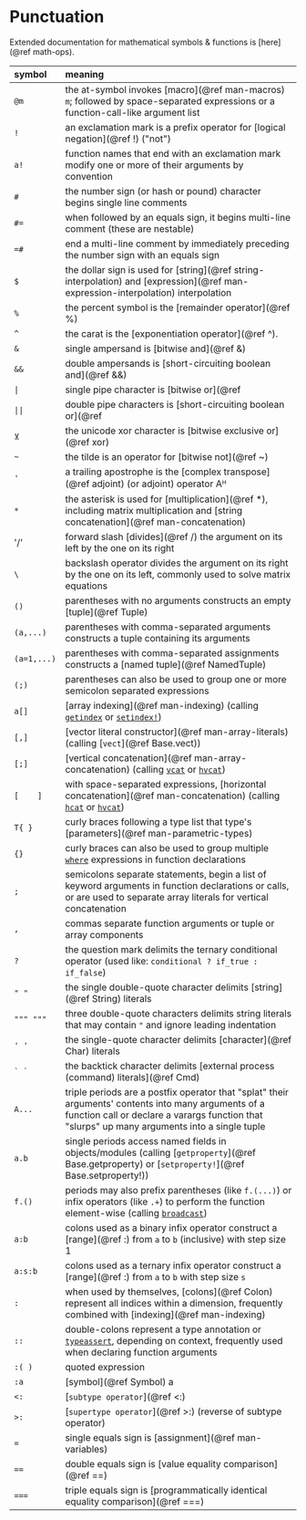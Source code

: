 # Punctuation

Extended documentation for mathematical symbols & functions is [here](@ref math-ops).

| symbol      | meaning                                                                                                                                         |
|:----------- |:----------------------------------------------------------------------------------------------------------------------------------------------- |
| `@m`        | the at-symbol invokes [macro](@ref man-macros) `m`; followed by space-separated expressions or a function-call-like argument list |
| `!`         | an exclamation mark is a prefix operator for [logical negation](@ref !) ("not")                       |
| `a!`        | function names that end with an exclamation mark modify one or more of their arguments by convention |
| `#`         | the number sign (or hash or pound) character begins single line comments                    |
| `#=`        | when followed by an equals sign, it begins multi-line comment (these are nestable)          |
| `=#`        | end a multi-line comment by immediately preceding the number sign with an equals sign       |
| `$`         | the dollar sign is used for [string](@ref string-interpolation) and [expression](@ref man-expression-interpolation) interpolation |
| `%`         | the percent symbol is the [remainder operator](@ref %)                                      |
| `^`         | the carat is the [exponentiation operator](@ref ^).                                         |
| `&`         | single ampersand is [bitwise and](@ref &)                                                   |
| `&&`        | double ampersands is [short-circuiting boolean and](@ref &&)                                |
| `\|`        | single pipe character is [bitwise or](@ref |)                                               |
| `\|\|`      | double pipe characters is [short-circuiting boolean or](@ref ||)                            |
| `⊻`         | the unicode xor character is [bitwise exclusive or](@ref xor)                               |
| `~`         | the tilde is an operator for [bitwise not](@ref ~)                                          |
| `'`         | a trailing apostrophe is the [complex transpose](@ref adjoint) (or adjoint) operator Aᴴ     |
| `*`         | the asterisk is used for [multiplication](@ref *), including matrix multiplication and [string concatenation](@ref man-concatenation) |
| '/'         | forward slash [divides](@ref /) the argument on its left by the one on its right            |
| `\`         | backslash operator divides the argument on its right by the one on its left, commonly used to solve matrix equations |
| `()`        | parentheses with no arguments constructs an empty [tuple](@ref Tuple)                       |
| `(a,...)`   | parentheses with comma-separated arguments constructs a tuple containing its arguments      |
| `(a=1,...)` | parentheses with comma-separated assignments constructs a [named tuple](@ref NamedTuple)    |
| `(;)`       | parentheses can also be used to group one or more semicolon separated expressions           |
| `a[]`       | [array indexing](@ref man-indexing) (calling [`getindex`](@ref) or [`setindex!`](@ref))     |
| `[,]`       | [vector literal constructor](@ref man-array-literals) (calling [`vect`](@ref Base.vect))    |
| `[;]`       | [vertical concatenation](@ref man-array-concatenation) (calling [`vcat`](@ref) or [`hvcat`](@ref)) |
| `[    ]`    | with space-separated expressions, [horizontal concatenation](@ref man-concatenation) (calling [`hcat`](@ref) or [`hvcat`](@ref)) |
| `T{ }`      | curly braces following a type list that type's [parameters](@ref man-parametric-types)      |
| `{}`        | curly braces can also be used to group multiple [`where`](@ref) expressions in function declarations |
| `;`         | semicolons separate statements, begin a list of keyword arguments in function declarations or calls, or are used to separate array literals for vertical concatenation |
| `,`         | commas separate function arguments or tuple or array components                             |
| `?`         | the question mark delimits the ternary conditional operator (used like: `conditional ? if_true : if_false`) |
| `" "`       | the single double-quote character delimits [string](@ref String) literals                   |
| `""" """`   | three double-quote characters delimits string literals that may contain `"` and ignore leading indentation |
| `' '`       | the single-quote character delimits [character](@ref Char) literals                         |
| ``` ` ` ``` | the backtick character delimits [external process (command) literals](@ref Cmd)             |
| `A...`      | triple periods are a postfix operator that "splat" their arguments' contents into many arguments of a function call or declare a varargs function that "slurps" up many arguments into a single tuple |
| `a.b`       | single periods access named fields in objects/modules (calling [`getproperty`](@ref Base.getproperty) or [`setproperty!`](@ref Base.setproperty!)) |
| `f.()`      | periods may also prefix parentheses (like `f.(...)`) or infix operators (like `.+`) to perform the function element-wise (calling [`broadcast`](@ref)) |
| `a:b`       | colons used as a binary infix operator construct a [range](@ref :) from `a` to `b` (inclusive) with step size 1 |
| `a:s:b`     | colons used as a ternary infix operator construct a [range](@ref :) from `a` to `b` with step size `s` |
| `:`         | when used by themselves, [colons](@ref Colon) represent all indices within a dimension, frequently combined with [indexing](@ref man-indexing) |
| `::`        | double-colons represent a type annotation or [`typeassert`](@ref), depending on context, frequently used when declaring function arguments |
| `:( )`      | quoted expression                                                                           |
| `:a`        | [symbol](@ref Symbol) a                                                                     |
| `<:`        | [`subtype operator`](@ref <:)                                                               |
| `>:`        | [`supertype operator`](@ref >:) (reverse of subtype operator)                               |
| `=`         | single equals sign is [assignment](@ref man-variables)                                      |
| `==`        | double equals sign is [value equality comparison](@ref ==)                                  |
| `===`       | triple equals sign is [programmatically identical equality comparison](@ref ===)            |
